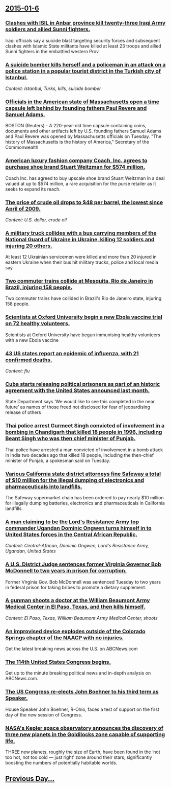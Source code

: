 ## [2015-01-6](/news/2015/01/6/index.md)

### [Clashes with ISIL in Anbar province kill twenty-three Iraqi Army soldiers and allied Sunni fighters. ](/news/2015/01/6/clashes-with-isil-in-anbar-province-kill-twenty-three-iraqi-army-soldiers-and-allied-sunni-fighters.md)
Iraqi officials say a suicide blast targeting security forces and subsequent clashes with Islamic State militants have killed at least 23 troops and allied Sunni fighters in the embattled western Prov

### [A suicide bomber kills herself and a policeman in an attack on a police station in a popular tourist district in the Turkish city of Istanbul. ](/news/2015/01/6/a-suicide-bomber-kills-herself-and-a-policeman-in-an-attack-on-a-police-station-in-a-popular-tourist-district-in-the-turkish-city-of-istanbu.md)
_Context: Istanbul, Turks, kills, suicide bomber_

### [Officials in the American state of Massachusetts open a time capsule left behind by founding fathers Paul Revere and Samuel Adams. ](/news/2015/01/6/officials-in-the-american-state-of-massachusetts-open-a-time-capsule-left-behind-by-founding-fathers-paul-revere-and-samuel-adams.md)
BOSTON (Reuters) - A 220-year-old time capsule containing coins, documents and other artifacts left by U.S. founding fathers Samuel Adams and Paul Revere was opened by Massachusetts officials on Tuesday. &quot;The history of Massachusetts is the history of America,&quot; Secretary of the Commonwealth

### [American luxury fashion company Coach, Inc. agrees to purchase shoe brand Stuart Weitzman for $574 million. ](/news/2015/01/6/american-luxury-fashion-company-coach-inc-agrees-to-purchase-shoe-brand-stuart-weitzman-for-574-million.md)
Coach Inc. has agreed to buy upscale shoe brand Stuart Weitzman in a deal valued at up to $574 million, a rare acquisition for the purse retailer as it seeks to expand its reach.

### [The price of crude oil drops to $48 per barrel, the lowest since April of 2009. ](/news/2015/01/6/the-price-of-crude-oil-drops-to-48-per-barrel-the-lowest-since-april-of-2009.md)
_Context: U.S. dollar, crude oil_

### [A military truck collides with a bus carrying members of the National Guard of Ukraine in Ukraine, killing 12 soldiers and injuring 20 others. ](/news/2015/01/6/a-military-truck-collides-with-a-bus-carrying-members-of-the-national-guard-of-ukraine-in-ukraine-killing-12-soldiers-and-injuring-20-other.md)
At least 12 Ukrainian servicemen were killed and more than 20 injured in eastern Ukraine when their bus hit military trucks, police and local media say.

### [Two commuter trains collide at Mesquita, Rio de Janeiro in Brazil, injuring 158 people. ](/news/2015/01/6/two-commuter-trains-collide-at-mesquita-rio-de-janeiro-in-brazil-injuring-158-people.md)
Two commuter trains have collided in Brazil&#39;s Rio de Janeiro state, injuring 158 people.

### [Scientists at Oxford University begin a new Ebola vaccine trial on 72 healthy volunteers. ](/news/2015/01/6/scientists-at-oxford-university-begin-a-new-ebola-vaccine-trial-on-72-healthy-volunteers.md)
Scientists at Oxford University have begun immunising healthy volunteers with a new Ebola vaccine

### [43 US states report an epidemic of influenza, with 21 confirmed deaths. ](/news/2015/01/6/43-us-states-report-an-epidemic-of-influenza-with-21-confirmed-deaths.md)
_Context: flu_

### [Cuba starts releasing political prisoners as part of an historic agreement with the United States announced last month. ](/news/2015/01/6/cuba-starts-releasing-political-prisoners-as-part-of-an-historic-agreement-with-the-united-states-announced-last-month.md)
State Department says ‘We would like to see this completed in the near future’ as names of those freed not disclosed for fear of jeopardising release of others

### [Thai police arrest Gurmeet Singh convicted of involvement in a bombing in Chandigarh that killed 18 people in 1996, including Beant Singh who was then chief minister of Punjab. ](/news/2015/01/6/thai-police-arrest-gurmeet-singh-convicted-of-involvement-in-a-bombing-in-chandigarh-that-killed-18-people-in-1996-including-beant-singh-wh.md)
Thai police have arrested a man convicted of involvement in a bomb attack in India two decades ago that killed 18 people, including the then-chief minister of Punjab, a spokesman said on Tuesday.

### [Various California state district attorneys fine Safeway a total of $10 million for the illegal dumping of electronics and pharmaceuticals into landfills. ](/news/2015/01/6/various-california-state-district-attorneys-fine-safeway-a-total-of-10-million-for-the-illegal-dumping-of-electronics-and-pharmaceuticals-i.md)
The Safeway supermarket chain has been ordered to pay nearly $10 million for illegally dumping batteries, electronics and pharmaceuticals in California landfills.

### [A man claiming to be the Lord's Resistance Army top commander Ugandan Dominic Ongwen turns himself in to United States forces in the Central African Republic. ](/news/2015/01/6/a-man-claiming-to-be-the-lord-s-resistance-army-top-commander-ugandan-dominic-ongwen-turns-himself-in-to-united-states-forces-in-the-central.md)
_Context: Central-African, Dominic Ongwen, Lord's Resistance Army, Ugandan, United States_

### [A U.S. District Judge sentences former Virginia Governor Bob McDonnell to two years in prison for corruption. ](/news/2015/01/6/a-u-s-district-judge-sentences-former-virginia-governor-bob-mcdonnell-to-two-years-in-prison-for-corruption.md)
Former Virginia Gov. Bob McDonnell was sentenced Tuesday to two years in federal prison for taking bribes to promote a dietary supplement.

### [A gunman shoots a doctor at the William Beaumont Army Medical Center in El Paso, Texas, and then kills himself. ](/news/2015/01/6/a-gunman-shoots-a-doctor-at-the-william-beaumont-army-medical-center-in-el-paso-texas-and-then-kills-himself.md)
_Context: El Paso, Texas, William Beaumont Army Medical Center, shoots_

### [An improvised device explodes outside of the Colorado Springs chapter of the NAACP with no injuries. ](/news/2015/01/6/an-improvised-device-explodes-outside-of-the-colorado-springs-chapter-of-the-naacp-with-no-injuries.md)
Get the latest breaking news across the U.S. on ABCNews.com

### [The 114th United States Congress begins. ](/news/2015/01/6/the-114th-united-states-congress-begins.md)
Get up to the minute breaking political news and in-depth analysis on ABCNews.com.

### [The US Congress re-elects John Boehner to his third term as Speaker. ](/news/2015/01/6/the-us-congress-re-elects-john-boehner-to-his-third-term-as-speaker.md)
House Speaker John Boehner, R-Ohio, faces a test of support on the first day of the new session of Congress.

### [NASA's Kepler space observatory announces the discovery of three new planets in the Goldilocks zone capable of supporting life. ](/news/2015/01/6/nasa-s-kepler-space-observatory-announces-the-discovery-of-three-new-planets-in-the-goldilocks-zone-capable-of-supporting-life.md)
THREE new planets, roughly the size of Earth, have been found in the ‘not too hot, not too cold — just right’ zone around their stars, significantly boosting the numbers of potentially habitable worlds.

## [Previous Day...](/news/2015/01/5/index.md)

